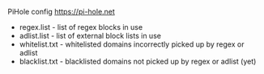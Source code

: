 PiHole config https://pi-hole.net
* regex.list - list of regex blocks in use
* adlist.list - list of external block lists in use
* whitelist.txt - whitelisted domains incorrectly picked up by regex or adlist
* blacklist.txt - blacklisted domains not picked up by regex or adlist (yet)

